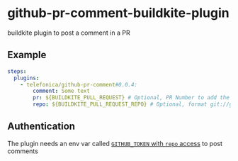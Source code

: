 # github-pr-comment-buildkite-plugin
buildkite plugin to post a comment in a PR

## Example

```yml
steps:
  plugins:
    - telefonica/github-pr-comment#0.0.4:
        comment: Some text
        pr: ${BUILDKITE_PULL_REQUEST} # Optional, PR Number to add the comment
        repo: ${BUILDKITE_PULL_REQUEST_REPO} # Optional, format git://github.com:user/repo.git)
```

## Authentication
The plugin needs an env var called [`GITHUB_TOKEN` with `repo` access](https://github.com/settings/tokens) to post comments

